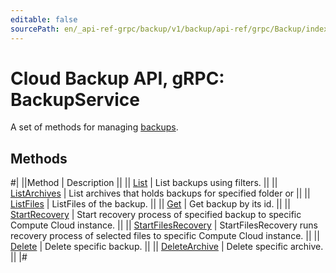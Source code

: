 ```yaml
---
editable: false
sourcePath: en/_api-ref-grpc/backup/v1/backup/api-ref/grpc/Backup/index.md
---
```


# Cloud Backup API, gRPC: BackupService

A set of methods for managing [backups](/docs/backup/concepts/backup).

## Methods

#|
||Method | Description ||
|| [List](list.md) | List backups using filters. ||
|| [ListArchives](listArchives.md) | List archives that holds backups for specified folder or ||
|| [ListFiles](listFiles.md) | ListFiles of the backup. ||
|| [Get](get.md) | Get backup by its id. ||
|| [StartRecovery](startRecovery.md) | Start recovery process of specified backup to specific Compute Cloud instance. ||
|| [StartFilesRecovery](startFilesRecovery.md) | StartFilesRecovery runs recovery process of selected files to specific Compute Cloud instance. ||
|| [Delete](delete.md) | Delete specific backup. ||
|| [DeleteArchive](deleteArchive.md) | Delete specific archive. ||
|#
